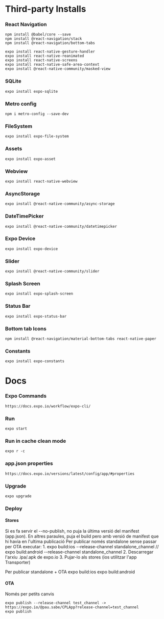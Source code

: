 # Third-party Installs
### React Navigation

    npm install @babel/core --save
    npm install @react-navigation/stack
    npm install @react-navigation/bottom-tabs

    expo install react-native-gesture-handler
    expo install react-native-reanimated
    expo install react-native-screens
    expo install react-native-safe-area-context
    expo install @react-native-community/masked-view

### SQLite

    expo install expo-sqlite

### Metro config

    npm i metro-config --save-dev

### FileSystem

    expo install expo-file-system

### Assets

    expo install expo-asset

### Webview

    expo install react-native-webview

### AsyncStorage

    expo install @react-native-community/async-storage

### DateTimePicker

    expo install @react-native-community/datetimepicker

### Expo Device

    expo install expo-device

### Slider

    expo install @react-native-community/slider

### Splash Screen

    expo install expo-splash-screen

### Status Bar

    expo install expo-status-bar

### Bottom tab Icons

    npm install @react-navigation/material-bottom-tabs react-native-paper

### Constants

    expo install expo-constants


# Docs
### Expo Commands

    https://docs.expo.io/workflow/expo-cli/

### Run

    expo start

### Run in cache clean mode

    expo r -c

### app.json properties

    https://docs.expo.io/versions/latest/config/app/#properties

### Upgrade

    expo upgrade

### Deploy
#### Stores
Si es fa servir el --no-publish, no puja la última versió del manifest (app.json).
En altres paraules, puja el build pero amb versió de manifest que hi havia en l'ultima publicació
Per publicar només standalone sense passar per OTA executar:
    1. expo build:ios --release-channel standalone_channel // expo build:android --release-channel standalone_channel
    2. Descarregar l'arxiu .ipa/.apk de expo.io
    3. Pujar-lo als stores (ios utilitzar l'app Transporter)

Per publicar standalone + OTA
    expo build:ios
    expo build:android

#### OTA
Només per petits canvis

    expo publish --release-channel test_channel -> https://expo.io/@pau.sabe/CPLApp?release-channel=test_channel
    expo publish
    